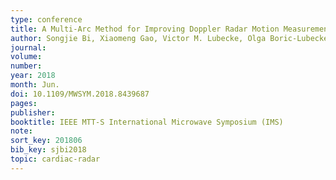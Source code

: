 ```yaml
---
type: conference
title: A Multi-Arc Method for Improving Doppler Radar Motion Measurement Accuracy
author: Songjie Bi, Xiaomeng Gao, Victor M. Lubecke, Olga Boric-Lubecke, Dennis Matthews, Xiaoguang “Leo” Liu
journal:
volume:
number:
year: 2018
month: Jun.
doi: 10.1109/MWSYM.2018.8439687
pages:
publisher:
booktitle: IEEE MTT-S International Microwave Symposium (IMS)
note:
sort_key: 201806
bib_key: sjbi2018
topic: cardiac-radar
---
```

